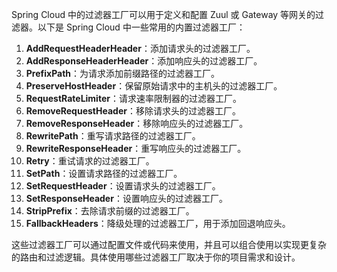 Spring Cloud 中的过滤器工厂可以用于定义和配置 Zuul 或 Gateway 等网关的过滤器。以下是 Spring Cloud 中一些常用的内置过滤器工厂：

1. **AddRequestHeaderHeader**：添加请求头的过滤器工厂。
2. **AddResponseHeaderHeader**：添加响应头的过滤器工厂。
3. **PrefixPath**：为请求添加前缀路径的过滤器工厂。
4. **PreserveHostHeader**：保留原始请求中的主机头的过滤器工厂。
5. **RequestRateLimiter**：请求速率限制器的过滤器工厂。
6. **RemoveRequestHeader**：移除请求头的过滤器工厂。
7. **RemoveResponseHeader**：移除响应头的过滤器工厂。
8. **RewritePath**：重写请求路径的过滤器工厂。
9. **RewriteResponseHeader**：重写响应头的过滤器工厂。
10. **Retry**：重试请求的过滤器工厂。
11. **SetPath**：设置请求路径的过滤器工厂。
12. **SetRequestHeader**：设置请求头的过滤器工厂。
13. **SetResponseHeader**：设置响应头的过滤器工厂。
14. **StripPrefix**：去除请求前缀的过滤器工厂。
15. **FallbackHeaders**：降级处理的过滤器工厂，用于添加回退响应头。

这些过滤器工厂可以通过配置文件或代码来使用，并且可以组合使用以实现更复杂的路由和过滤逻辑。具体使用哪些过滤器工厂取决于你的项目需求和设计。